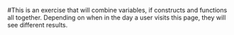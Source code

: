#This is an exercise that will combine variables, if constructs and functions all together.
Depending on when in the day a user visits this page, they will see different results.